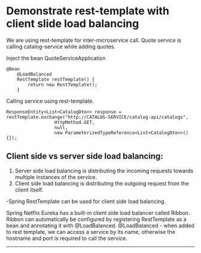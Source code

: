 # Demonstrate rest-template with client slide load balancing

We are using rest-template for inter-microservice call. Quote service is calling catalog-service while adding quotes. 

Inject the bean QuoteServiceApplication

```
@Bean
	@LoadBalanced
	RestTemplate restTemplate() {
		return new RestTemplate();
	}
```

Calling service using rest-template.

```
ResponseEntity<List<CatalogDto>> response = restTemplate.exchange("http://CATALOG-SERVICE/catalog-api/catalogs",
				  HttpMethod.GET,
				  null,
				  new ParameterizedTypeReference<List<CatalogDto>>(){});

```

## Client side vs server side load balancing:
1. Server side load balancing is distributing the incoming requests towards multiple instances of the service.
2. Client side load balancing is distributing the outgoing request from the client itself.

-Spring RestTemplate can be used for client side load balancing.


Spring Netflix Eureka has a built-in client side load balancer called Ribbon.
Ribbon can automatically be configured by registering RestTemplate as a bean and annotating it with @LoadBalanced.
@LoadBalanced  - when added to rest template, we can access a service by its name, otherwise the hostname and port is required to call the service.




----------------------------------------------------------------------------------------------------------------------------------------

